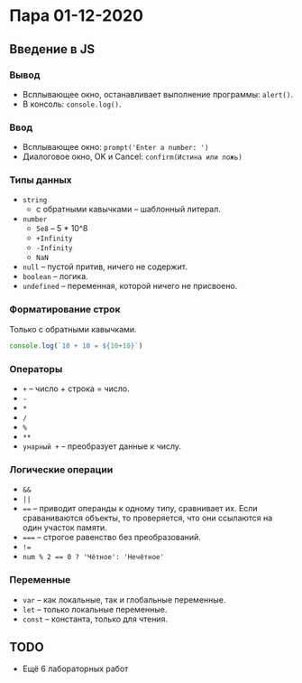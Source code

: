 # Пара 01-12-2020
## Введение в JS


### Вывод
* Всплывающее окно, останавливает выполнение программы: `alert()`.
* В консоль: `console.log()`.


### Ввод
* Всплывающее окно: `prompt('Enter a number: ')`
* Диалоговое окно, OK и Cancel: `confirm(Истина или ложь)`


### Типы данных
* `string`
    * с обратными кавычками – шаблонный литерал.
* `number`
    * `5e8` – 5 * 10^8
    * `+Infinity`
    * `-Infinity`
    * `NaN`
* `null` – пустой притив, ничего не содержит.
* `boolean` – логика.
* `undefined` – переменная, которой ничего не присвоено.


### Форматирование строк
Только с обратными кавычками.
```javascript
console.log(`10 + 10 = ${10+10}`)
```


### Операторы
* `+` – число + строка = число.
* `-`
* `*`
* `/`
* `%`
* `**`
* `унарный +` – преобразует данные к числу.


### Логические операции
* `&&`
* `||`
* `==` – приводит операнды к одному типу, сравнивает их. Если сраваниваются объекты, то проверяется, что они ссылаются на один участок памяти.
* `===`  – строгое равенство без преобразований.
* `!=`
* `num % 2 == 0 ? 'Чётное': 'Нечётное'`


### Переменные
* `var` – как локальные, так и глобальные переменные.
* `let` – только локальные переменные.
* `const` – константа, только для чтения.


## TODO
* Ещё 6 лабораторных работ
